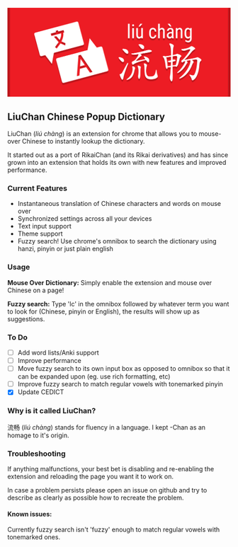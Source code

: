 ![Logo](/Release/marquee.png)
## LiuChan Chinese Popup Dictionary
LiuChan (*liú chàng*) is an extension for chrome that allows you to mouse-over Chinese to instantly lookup the dictionary.

It started out as a port of RikaiChan (and its Rikai derivatives) and has since grown into an extension that holds its own with new features and improved performance.

### Current Features 

* Instantaneous translation of Chinese characters and words on mouse over
* Synchronized settings across all your devices
* Text input support
* Theme support
* Fuzzy search! Use chrome's omnibox to search the dictionary using hanzi, pinyin or just plain english

### Usage

**Mouse Over Dictionary:** Simply enable the extension and mouse over Chinese on a page!

**Fuzzy search:** Type 'lc' in the omnibox followed by whatever term you want to look for (Chinese, pinyin or English), the results will show up as suggestions.

### To Do

- [ ] Add word lists/Anki support
- [ ] Improve performance
- [ ] Move fuzzy search to its own input box as opposed to omnibox so that it can be expanded upon (eg. use rich formatting, etc)
- [ ] Improve fuzzy search to match regular vowels with tonemarked pinyin
- [x] Update CEDICT

### Why is it called LiuChan?

流畅 (*liú chàng*) stands for fluency in a language. I kept -Chan as an homage to it's origin.

### Troubleshooting

If anything malfunctions, your best bet is disabling and re-enabling the extension and reloading the page you want it to work on.

In case a problem persists please open an issue on github and try to describe as clearly as possible how to recreate the problem.

#### Known issues:

Currently fuzzy search isn't 'fuzzy' enough to match regular vowels with tonemarked ones.
